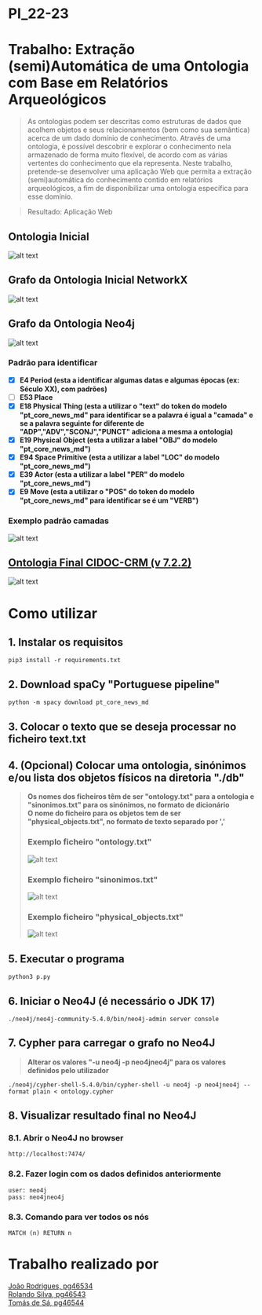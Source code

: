 # PI_22-23

# Trabalho: Extração (semi)Automática de uma Ontologia com Base em Relatórios Arqueológicos
> As ontologias podem ser descritas como estruturas de dados que acolhem objetos e seus relacionamentos (bem como sua semântica) acerca de um dado domínio de conhecimento. Através de uma ontologia, é possível descobrir e explorar o conhecimento nela armazenado de forma muito flexível, de acordo com as várias vertentes do conhecimento que ela representa. Neste trabalho, pretende-se desenvolver uma aplicação Web que permita a extração (semi)automática do conhecimento contido em relatórios arqueológicos, a fim de disponibilizar uma ontologia específica para esse domínio.

> Resultado: Aplicação Web

## Ontologia Inicial

![alt text](Doc/On_init.png "Ontologia")

## Grafo da Ontologia Inicial NetworkX

![alt text](Doc/On_init_graph.png "Grafo Ontologia NetworkX")

## Grafo da Ontologia Neo4j

![alt text](Doc/On_neo4j.png "Grafo Ontologia Neo4J")


### Padrão para identificar
- [X] **E4 Period (esta a identificar algumas datas e algumas épocas (ex: Século XX), com padrões)**
- [ ] **E53 Place**
- [X] **E18 Physical Thing (esta a utilizar o "text" do token do modelo "pt_core_news_md" para identificar se a palavra é igual a "camada" e se a palavra seguinte for diferente de "ADP","ADV","SCONJ","PUNCT" adiciona a mesma a ontologia)**
- [X] **E19 Physical Object (esta a utilizar a label "OBJ" do modelo "pt_core_news_md")**
- [X] **E94 Space Primitive (esta a utilizar a label "LOC" do modelo "pt_core_news_md")**
- [X] **E39 Actor (esta a utilizar a label "PER" do modelo "pt_core_news_md")** 
- [X] **E9 Move (esta a utilizar o "POS" do token do modelo "pt_core_news_md" para identificar se é um "VERB")**

### Exemplo padrão camadas
![alt text](Doc/camada.png "Padrão camada")


## [Ontologia Final CIDOC-CRM (v 7.2.2)](https://www.cidoc-crm.org/sites/default/files/cidoc_crm_version_7.2.2%5B23%20Nov%5D%5BTRACK%20CHANGES%5D.pdf)
![alt text](Doc/On.png "Ontologia CIDOC-CRM")

# Como utilizar

## 1. Instalar os requisitos
```
pip3 install -r requirements.txt
```

## 2. Download spaCy "Portuguese pipeline"
```
python -m spacy download pt_core_news_md
```

## 3. Colocar o texto que se deseja processar no ficheiro text.txt

## 4. (Opcional) Colocar uma ontologia, sinónimos e/ou lista dos objetos físicos na diretoria "./db"
> **Os nomes dos ficheiros têm de ser "ontology.txt" para a ontologia e "sinonimos.txt" para os sinónimos, no formato de dicionário**\
> **O nome do ficheiro para os objetos tem de ser "physical_objects.txt", no formato de texto separado por ','**
> ### Exemplo ficheiro "ontology.txt"
> ![alt text](Doc/On_txt.png "ontology.txt")
> ### Exemplo ficheiro "sinonimos.txt"
> ![alt text](Doc/sin.png "sinonimos.txt")
> ### Exemplo ficheiro "physical_objects.txt"
> ![alt text](Doc/p_o.png "physical_objects.txt")

## 5. Executar o programa
```
python3 p.py
```

## 6. Iniciar o Neo4J (é necessário o JDK 17)
```
./neo4j/neo4j-community-5.4.0/bin/neo4j-admin server console
```

## 7. Cypher para carregar o grafo no Neo4J
> **Alterar os valores "-u neo4j -p neo4jneo4j" para os valores definidos pelo utilizador**
```
./neo4j/cypher-shell-5.4.0/bin/cypher-shell -u neo4j -p neo4jneo4j --format plain < ontology.cypher
```

## 8. Visualizar resultado final no Neo4J

### 8.1. Abrir o Neo4J no browser
```
http://localhost:7474/
```

### 8.2. Fazer login com os dados definidos anteriormente
```
user: neo4j
pass: neo4jneo4j
```

### 8.3. Comando para ver todos os nós
```
MATCH (n) RETURN n
```

# Trabalho realizado por
[João Rodrigues, pg46534](https://github.com/JoaoCPereira)\
[Rolando Silva, pg46543](https://github.com/Rolando2000)\
[Tomás de Sá, pg46544](https://github.com/tomasdesa)
